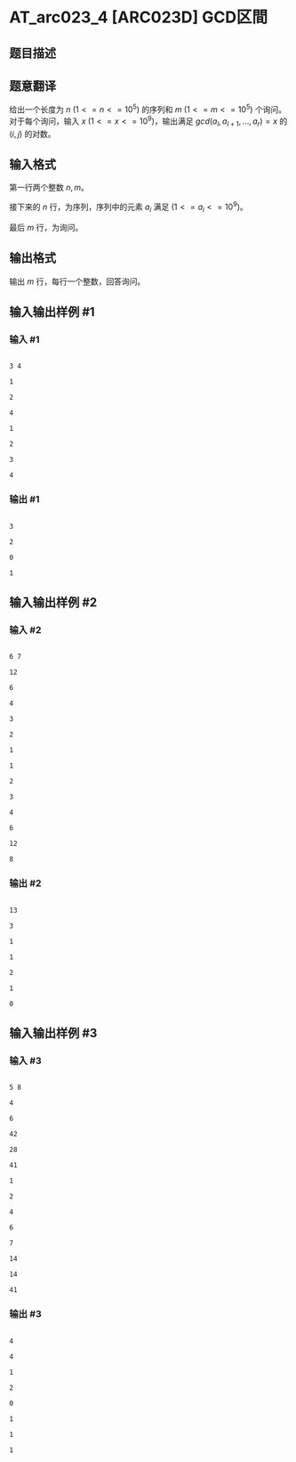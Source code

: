 # AT_arc023_4 [ARC023D] GCD区間

## 题目描述

## 题意翻译

给出一个长度为 $n$ $(1<=n<=10^{5})$ 的序列和 $m$ $(1<=m<=10^{5})$ 个询问。对于每个询问，输入 $x$ $(1<=x<=10^{9})$，输出满足 $gcd(a_l,a_{l+1},...,a_r)=x$ 的 $(i,j)$ 的对数。

## 输入格式

第一行两个整数 $n,m$。

接下来的 $n$ 行，为序列，序列中的元素 $a_i$ 满足 $(1<=a_i<=10^{9})$。

最后 $m$ 行，为询问。

## 输出格式

输出 $m$ 行，每行一个整数，回答询问。

## 输入输出样例 #1

### 输入 #1

```
3 4
1
2
4
1
2
3
4
```

### 输出 #1

```
3
2
0
1
```

## 输入输出样例 #2

### 输入 #2

```
6 7
12
6
4
3
2
1
1
2
3
4
6
12
8
```

### 输出 #2

```
13
3
1
1
2
1
0
```

## 输入输出样例 #3

### 输入 #3

```
5 8
4
6
42
28
41
1
2
4
6
7
14
14
41
```

### 输出 #3

```
4
4
1
2
0
1
1
1
```